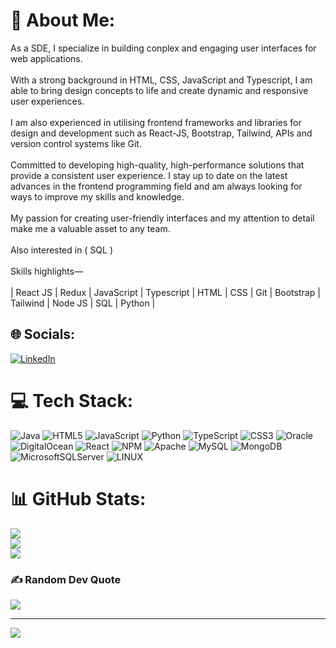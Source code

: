 # 💫 About Me:
As a SDE, I specialize in building conplex and engaging user interfaces for web applications. <br><br>With a strong background in HTML, CSS, JavaScript and Typescript, I am able to bring design concepts to life and create dynamic and responsive user experiences. <br><br>I am also experienced in utilising frontend frameworks and libraries for design and development such as React-JS, Bootstrap, Tailwind, APIs and version control systems like Git.<br><br>Committed to developing high-quality, high-performance solutions that provide a consistent user experience. I stay up to date on the latest advances in the frontend programming field and am always looking for ways to improve my skills and knowledge.<br><br>My passion for creating user-friendly interfaces and my attention to detail make me a valuable asset to any team.<br><br>Also interested in  ( SQL )<br><br>Skills highlights—<br><br>| React JS | Redux | JavaScript | Typescript | HTML | CSS | Git | Bootstrap | Tailwind | Node JS | SQL | Python |


## 🌐 Socials:
[![LinkedIn](https://img.shields.io/badge/LinkedIn-%230077B5.svg?logo=linkedin&logoColor=white)](https://linkedin.com/in/https://www.linkedin.com/in/imtiyaz-sde/) 

# 💻 Tech Stack:
![Java](https://img.shields.io/badge/java-%23ED8B00.svg?style=flat&logo=java&logoColor=white) ![HTML5](https://img.shields.io/badge/html5-%23E34F26.svg?style=flat&logo=html5&logoColor=white) ![JavaScript](https://img.shields.io/badge/javascript-%23323330.svg?style=flat&logo=javascript&logoColor=%23F7DF1E) ![Python](https://img.shields.io/badge/python-3670A0?style=flat&logo=python&logoColor=ffdd54) ![TypeScript](https://img.shields.io/badge/typescript-%23007ACC.svg?style=flat&logo=typescript&logoColor=white) ![CSS3](https://img.shields.io/badge/css3-%231572B6.svg?style=flat&logo=css3&logoColor=white) ![Oracle](https://img.shields.io/badge/Oracle-F80000?style=flat&logo=oracle&logoColor=white) ![DigitalOcean](https://img.shields.io/badge/DigitalOcean-%230167ff.svg?style=flat&logo=digitalOcean&logoColor=white) ![React](https://img.shields.io/badge/react-%2320232a.svg?style=flat&logo=react&logoColor=%2361DAFB) ![NPM](https://img.shields.io/badge/NPM-%23000000.svg?style=flat&logo=npm&logoColor=white) ![Apache](https://img.shields.io/badge/apache-%23D42029.svg?style=flat&logo=apache&logoColor=white) ![MySQL](https://img.shields.io/badge/mysql-%2300f.svg?style=flat&logo=mysql&logoColor=white) ![MongoDB](https://img.shields.io/badge/MongoDB-%234ea94b.svg?style=flat&logo=mongodb&logoColor=white) ![MicrosoftSQLServer](https://img.shields.io/badge/Microsoft%20SQL%20Sever-CC2927?style=flat&logo=microsoft%20sql%20server&logoColor=white) ![LINUX](https://img.shields.io/badge/Linux-FCC624?style=flat&logo=linux&logoColor=black)
# 📊 GitHub Stats:
![](https://github-readme-stats.vercel.app/api?username=syedimtiyaz-1&theme=highcontrast&hide_border=false&include_all_commits=false&count_private=false)<br/>
![](https://github-readme-streak-stats.herokuapp.com/?user=syedimtiyaz-1&theme=highcontrast&hide_border=false)<br/>
![](https://github-readme-stats.vercel.app/api/top-langs/?username=syedimtiyaz-1&theme=highcontrast&hide_border=false&include_all_commits=false&count_private=false&layout=compact)

### ✍️ Random Dev Quote
![](https://quotes-github-readme.vercel.app/api?type=vetical&theme=radical)

---
[![](https://visitcount.itsvg.in/api?id=syedimtiyaz-1&icon=0&color=0)](https://visitcount.itsvg.in)

<!-- Proudly created with GPRM ( https://gprm.itsvg.in ) -->
